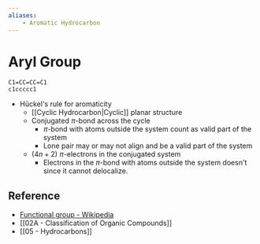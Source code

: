 ```yaml
---
aliases:
    - Aromatic Hydrocarbon
---
```


# Aryl Group

```smiles
C1=CC=CC=C1
c1ccccc1
```

- Hückel's rule for aromaticity
    - [[Cyclic Hydrocarbon|Cyclic]] planar structure
    - Conjugated $\pi$-bond across the cycle
        - $\pi$-bond with atoms outside the system count as valid part of the system
        - Lone pair may or may not align and be a valid part of the system
    - ($4n+2$) $\pi$-electrons in the conjugated system
        - Electrons in the $\pi$-bond with atoms outside the system doesn't since it cannot delocalize.

## Reference

- [Functional group - Wikipedia](https://en.wikipedia.org/wiki/Functional_group)
- [[02A - Classification of Organic Compounds]]
- [[05 - Hydrocarbons]]
